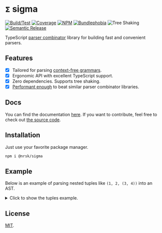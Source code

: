 # `𝝨` sigma

[![Build/Test](https://img.shields.io/github/workflow/status/norskeld/sigma/test?style=flat-square&colorA=22272d&colorB=22272d)](https://github.com/norskeld/sigma/actions)
[![Coverage](https://img.shields.io/coveralls/github/norskeld/sigma?style=flat-square&colorA=22272d&colorB=22272d)](https://coveralls.io/github/norskeld/sigma)
[![NPM](https://img.shields.io/npm/v/@nrsk/sigma?style=flat-square&colorA=22272d&colorB=22272d)](https://npm.im/@nrsk/sigma)
[![Bundlephobia](https://img.shields.io/bundlephobia/minzip/@nrsk/sigma?style=flat-square&colorA=22272d&colorB=22272d)](https://bundlephobia.com/package/@nrsk/sigma)
![Tree Shaking](https://img.shields.io/static/v1?label=tree+shaking&message=supported&style=flat-square&colorA=22272d&colorB=22272d)
[![Semantic Release](https://img.shields.io/static/v1?label=semantic&message=release&style=flat-square&colorA=22272d&colorB=22272d)](https://github.com/semantic-release/semantic-release)

TypeScript [parser combinator] library for building fast and convenient parsers.

## Features

- [x] Tailored for parsing [context-free grammars][cfg].
- [x] Ergonomic API with excellent TypeScript support.
- [x] Zero dependencies. Supports tree shaking.
- [x] [Performant enough][bench] to beat similar parser combinator libraries.

## Docs

You can find the documentation [here][docs]. If you want to contribute, feel free to check out [the source code][docs-source].

## Installation

Just use your favorite package manager.

```bash
npm i @nrsk/sigma
```

## Example

Below is an example of parsing nested tuples like `(1, 2, (3, 4))` into an AST.

<details>
<summary>Click to show the tuples example.</summary>

```ts
import { choice, map, optional, sepBy, sequence, takeMid } from '@nrsk/sigma/combinators'
import { defer, int, run, string, whitespace } from '@nrsk/sigma/parsers'

/* AST. */

interface NumberNode {
  type: 'number'
  value: number
}

interface ListNode {
  type: 'list'
  value: Array<NumberNode | ListNode>
}

/* Mapping functions to turn parsed string values into AST nodes. */

function toNumber(value: number): NumberNode {
  return {
    type: 'number',
    value
  }
}

function toList(value: Array<NumberNode | ListNode>): ListNode {
  return {
    type: 'list',
    value
  }
}

/* Parsers. */

const OpenParen = string('(')
const CloseParen = string(')')
const Space = optional(whitespace())
const Comma = sequence(Space, string(','), Space)

const TupleNumber = defer<NumberNode>()
const TupleList = defer<ListNode>()

TupleNumber.with(
  map(
    int(),
    toNumber
  )
)

TupleList.with(
  map(
    takeMid(
      OpenParen,
      sepBy(choice(TupleList, TupleNumber), Comma),
      CloseParen
    ),
    toList
  )
)
```

Then we simply `run` the root parser, feeding it `.with` text:

```ts
run(TupleList).with('(1, 2, (3, 4))')
```

And in the end we get the following output with the AST, which can then be manipulated if needed:

```ts
{
  kind: 'success',
  state: {
    input: '(1, 2, (3, 4))',
    index: 14
  },
  value: {
    type: 'list',
    value: [
      { type: 'number', value: 1 },
      { type: 'number', value: 2 },
      {
        type: 'list',
        value: [
          { type: 'number', value: 3 },
          { type: 'number', value: 4 }
        ]
      }
    ]
  }
}
```
</details>

## License

[MIT](LICENSE).

<!-- Links. -->

[parser combinator]: https://en.wikipedia.org/wiki/Parser_combinator
[cfg]: https://en.wikipedia.org/wiki/Context-free_grammar
[docs]: https://sigma.vm.codes
[docs-source]: ./docs
[bench]: ./benchmarks
